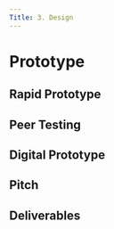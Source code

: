 ```yaml
---
Title: 3. Design
---
```


# Prototype

## Rapid Prototype


## Peer Testing 


## Digital Prototype


## Pitch


## Deliverables 

